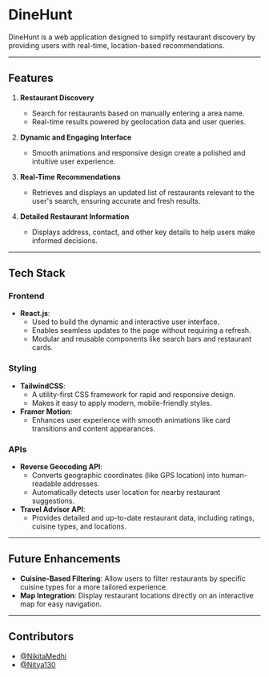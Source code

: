 # DineHunt

DineHunt is a web application designed to simplify restaurant discovery by providing users with real-time, location-based recommendations.

---

## Features

1. **Restaurant Discovery**  
   - Search for restaurants based on manually entering a area name.  
   - Real-time results powered by geolocation data and user queries.  

2. **Dynamic and Engaging Interface**  
   - Smooth animations and responsive design create a polished and intuitive user experience.  

3. **Real-Time Recommendations**  
   - Retrieves and displays an updated list of restaurants relevant to the user's search, ensuring accurate and fresh results.  

4. **Detailed Restaurant Information**  
   - Displays address, contact, and other key details to help users make informed decisions.  

---

## Tech Stack

### **Frontend**
- **React.js**:  
  - Used to build the dynamic and interactive user interface.  
  - Enables seamless updates to the page without requiring a refresh.  
  - Modular and reusable components like search bars and restaurant cards.  

### **Styling**
- **TailwindCSS**:  
  - A utility-first CSS framework for rapid and responsive design.  
  - Makes it easy to apply modern, mobile-friendly styles.  
- **Framer Motion**:  
  - Enhances user experience with smooth animations like card transitions and content appearances.  

### **APIs**
- **Reverse Geocoding API**:  
  - Converts geographic coordinates (like GPS location) into human-readable addresses.  
  - Automatically detects user location for nearby restaurant suggestions.  
- **Travel Advisor API**:  
  - Provides detailed and up-to-date restaurant data, including ratings, cuisine types, and locations.  

---

## Future Enhancements 
- **Cuisine-Based Filtering**: Allow users to filter restaurants by specific cuisine types for a more tailored experience.  
- **Map Integration**: Display restaurant locations directly on an interactive map for easy navigation.

---

## Contributors
- [@NikitaMedhi](https://github.com/NikitaMedhi)
- [@Nitya130](https://github.com/Nitya130)
